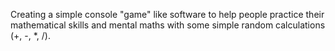 Creating a simple console "game" like software to help people practice their mathematical skills and mental maths with some simple random calculations (+, -, *, /).
  
